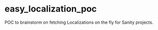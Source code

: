 # easy_localization_poc

POC to brainstorm on fetching Localizations on the fly for Sanity projects.
